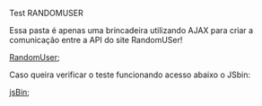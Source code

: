 Test RANDOMUSER 

Essa pasta é apenas uma brincadeira utilizando AJAX para criar a comunicação entre a API do site RandomUSer! 

[RandomUser]('http://randomuser.me');

Caso queira verificar o teste funcionando acesso abaixo o JSbin:

[jsBin]('http://jsbin.com/toyime/1');


